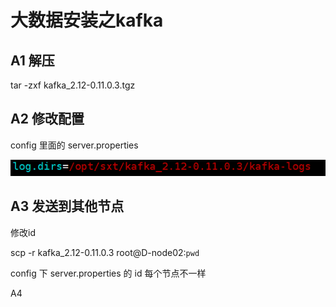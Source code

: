 # 大数据安装之kafka

## A1 解压

tar -zxf kafka_2.12-0.11.0.3.tgz

## A2 修改配置

config 里面的 server.properties



![image-20210320113004972](%E5%A4%A7%E6%95%B0%E6%8D%AE%E5%AE%89%E8%A3%85%E4%B9%8Bkafka.assets/image-20210320113004972.png)



## A3 发送到其他节点

修改id

scp -r kafka_2.12-0.11.0.3 root@D-node02:`pwd`

config 下 server.properties 的 id 每个节点不一样

A4 